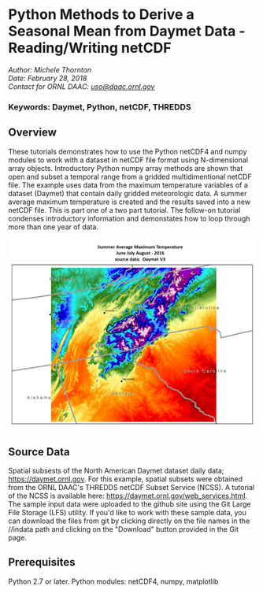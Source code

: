 # Python Methods to Derive a Seasonal Mean from Daymet Data - Reading/Writing netCDF

*Author: Michele Thornton*  
*Date: February 28, 2018*  
*Contact for ORNL DAAC: uso@daac.ornl.gov*  

### Keywords: Daymet, Python, netCDF, THREDDS

## Overview

These tutorials demonstrates how to use the Python netCDF4 and numpy modules to work with a dataset in netCDF file format using N-dimensional array objects. Introductory Python numpy array methods are shown that open and subset a temporal range from a gridded multidimentional netCDF file. The example uses data from the maximum temperature variables of a dataset (Daymet) that contain daily gridded meteorologic data. A summer average maximum temperature is created and the results saved into a new netCDF file. This is part one of a two part tutorial. The follow-on tutorial condenses introductory information and demonstates how to loop through more than one year of data.

![Max Temp Avg, Summer 2016, GSMNP](NCSS_GSMNPsubset.png)

## Source Data

Spatial subsests of the North American Daymet dataset daily data; https://daymet.ornl.gov. For this example, spatial subsets were obtained from the ORNL DAAC's THREDDS netCDF Subset Service (NCSS). A tutorial of the NCSS is available here: https://daymet.ornl.gov/web_services.html. 
The sample input data were uploaded to the github site using the Git Large File Storage (LFS) utility. If you'd like to work with these sample data, you can download the files from git by clicking directly on the file names in the //indata path and clicking on the "Download" button provided in the Git page.

## Prerequisites

Python 2.7 or later. Python modules: netCDF4, numpy, matplotlib